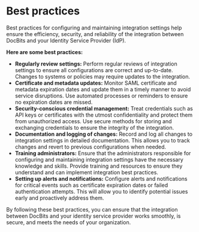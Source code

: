 # Best practices

Best practices for configuring and maintaining integration settings help ensure the efficiency, security, and reliability of the integration between DocBits and your Identity Service Provider (IdP).&#x20;

**Here are some best practices:**&#x20;

* **Regularly review settings:** Perform regular reviews of integration settings to ensure all configurations are correct and up-to-date. Changes to systems or policies may require updates to the integration.&#x20;
* **Certificate and metadata updates:** Monitor SAML certificate and metadata expiration dates and update them in a timely manner to avoid service disruptions. Use automated processes or reminders to ensure no expiration dates are missed.
* **Security-conscious credential management:** Treat credentials such as API keys or certificates with the utmost confidentiality and protect them from unauthorized access. Use secure methods for storing and exchanging credentials to ensure the integrity of the integration.&#x20;
* **Documentation and logging of changes:** Record and log all changes to integration settings in detailed documentation. This allows you to track changes and revert to previous configurations when needed.&#x20;
* **Training administrators:** Ensure that the administrators responsible for configuring and maintaining integration settings have the necessary knowledge and skills. Provide training and resources to ensure they understand and can implement integration best practices.&#x20;
* **Setting up alerts and notifications:** Configure alerts and notifications for critical events such as certificate expiration dates or failed authentication attempts. This will allow you to identify potential issues early and proactively address them.

By following these best practices, you can ensure that the integration between DocBits and your identity service provider works smoothly, is secure, and meets the needs of your organization.


